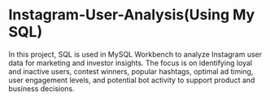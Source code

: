 # Instagram-User-Analysis(Using My SQL)
In this project, SQL is used in MySQL Workbench to analyze Instagram user data for marketing and investor insights. The focus is on identifying loyal and inactive users, contest winners, popular hashtags, optimal ad timing, user engagement levels, and potential bot activity to support product and business decisions.
